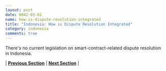 ```yaml
---
layout: post
date: 0042-03-01
name: how-is-dispute-resolution-integrated
title: "Indonesia: How is Dispute Resolution Integrated"
category: indonesia
comments: true
---
```


There's no current legislation on smart-contract-related dispute resolution in Indonesia.




| **[Previous Section](https://neo-project.github.io/global-blockchain-compliance-hub//indonesia/indonesia-smart-contracts.html)** | **[Next Section]( https://neo-project.github.io/global-blockchain-compliance-hub//indonesia/indonesia-nullify-smart-contracts.html)** |
